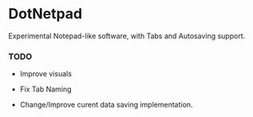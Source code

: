 # DotNetpad

Experimental Notepad-like software, with Tabs and Autosaving support.



### TODO

 * Improve visuals

 * Fix Tab Naming 

 * Change/Improve curent data saving implementation.
